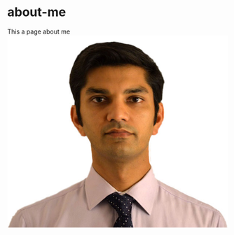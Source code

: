 # about-me
This a page about me
![Amin](https://raw.githubusercontent.com/Amin0698650/about-me/master/img/me.jpg)
